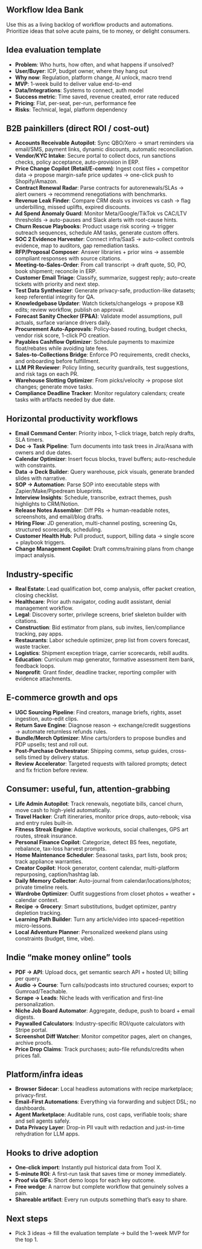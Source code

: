 ## Workflow Idea Bank

Use this as a living backlog of workflow products and automations. Prioritize ideas that solve acute pains, tie to money, or delight consumers.

## Idea evaluation template
- **Problem**: Who hurts, how often, and what happens if unsolved?
- **User/Buyer**: ICP, budget owner, where they hang out
- **Why now**: Regulation, platform change, AI unlock, macro trend
- **MVP**: 1-week build to deliver value end-to-end
- **Data/Integrations**: Systems to connect, auth model
- **Success metric**: Time saved, revenue created, error rate reduced
- **Pricing**: Flat, per-seat, per-run, performance fee
- **Risks**: Technical, legal, platform dependency

## B2B painkillers (direct ROI / cost-out)
- **Accounts Receivable Autopilot**: Sync QBO/Xero → smart reminders via email/SMS, payment links, dynamic discounts, automatic reconciliation.
- **Vendor/KYC Intake**: Secure portal to collect docs, run sanctions checks, policy acceptance, auto-provision in ERP.
- **Price Change Copilot (Retail/E-comm)**: Ingest cost files + competitor data → propose margin-safe price updates → one-click push to Shopify/Amazon.
- **Contract Renewal Radar**: Parse contracts for autorenewals/SLAs → alert owners → recommend renegotiations with benchmarks.
- **Revenue Leak Finder**: Compare CRM deals vs invoices vs cash → flag underbilling, missed uplifts, expired discounts.
- **Ad Spend Anomaly Guard**: Monitor Meta/Google/TikTok vs CAC/LTV thresholds → auto-pauses and Slack alerts with root-cause hints.
- **Churn Rescue Playbooks**: Product usage risk scoring → trigger outreach sequences, schedule AM tasks, generate custom offers.
- **SOC 2 Evidence Harvester**: Connect infra/SaaS → auto-collect controls evidence, map to auditors, gap remediation tasks.
- **RFP/Proposal Composer**: Answer libraries + prior wins → assemble compliant responses with source citations.
- **Meeting-to-Sales-Order**: From call transcript → draft quote, SO, PO, book shipment; reconcile in ERP.
- **Customer Email Triage**: Classify, summarize, suggest reply; auto-create tickets with priority and next step.
- **Test Data Synthesizer**: Generate privacy-safe, production-like datasets; keep referential integrity for QA.
- **Knowledgebase Updater**: Watch tickets/changelogs → propose KB edits; review workflow, publish on approval.
- **Forecast Sanity Checker (FP&A)**: Validate model assumptions, pull actuals, surface variance drivers daily.
- **Procurement Auto-Approvals**: Policy-based routing, budget checks, vendor risk score, 1-click PO creation.
- **Payables Cashflow Optimizer**: Schedule payments to maximize float/rebates while avoiding late fees.
- **Sales-to-Collections Bridge**: Enforce PO requirements, credit checks, and onboarding before fulfillment.
- **LLM PR Reviewer**: Policy linting, security guardrails, test suggestions, and risk tags on each PR.
- **Warehouse Slotting Optimizer**: From picks/velocity → propose slot changes; generate move tasks.
- **Compliance Deadline Tracker**: Monitor regulatory calendars; create tasks with artifacts needed by due date.

## Horizontal productivity workflows
- **Email Command Center**: Priority inbox, 1-click triage, batch reply drafts, SLA timers.
- **Doc → Task Pipeline**: Turn documents into task trees in Jira/Asana with owners and due dates.
- **Calendar Optimizer**: Insert focus blocks, travel buffers; auto-reschedule with constraints.
- **Data → Deck Builder**: Query warehouse, pick visuals, generate branded slides with narrative.
- **SOP → Automation**: Parse SOP into executable steps with Zapier/Make/Pipedream blueprints.
- **Interview Insights**: Schedule, transcribe, extract themes, push highlights to CRM/Notion.
- **Release Notes Assembler**: Diff PRs → human-readable notes, screenshots, and email/blog drafts.
- **Hiring Flow**: JD generation, multi-channel posting, screening Qs, structured scorecards, scheduling.
- **Customer Health Hub**: Pull product, support, billing data → single score + playbook triggers.
- **Change Management Copilot**: Draft comms/training plans from change impact analysis.

## Industry-specific
- **Real Estate**: Lead qualification bot, comp analysis, offer packet creation, closing checklist.
- **Healthcare**: Prior auth navigator, coding audit assistant, denial management workflow.
- **Legal**: Discovery sorter, privilege screens, brief skeleton builder with citations.
- **Construction**: Bid estimator from plans, sub invites, lien/compliance tracking, pay apps.
- **Restaurants**: Labor schedule optimizer, prep list from covers forecast, waste tracker.
- **Logistics**: Shipment exception triage, carrier scorecards, rebill audits.
- **Education**: Curriculum map generator, formative assessment item bank, feedback loops.
- **Nonprofit**: Grant finder, deadline tracker, reporting compiler with evidence attachments.

## E-commerce growth and ops
- **UGC Sourcing Pipeline**: Find creators, manage briefs, rights, asset ingestion, auto-edit clips.
- **Return Save Engine**: Diagnose reason → exchange/credit suggestions → automate returnless refunds rules.
- **Bundle/Merch Optimizer**: Mine carts/orders to propose bundles and PDP upsells; test and roll out.
- **Post-Purchase Orchestrator**: Shipping comms, setup guides, cross-sells timed by delivery status.
- **Review Accelerator**: Targeted requests with tailored prompts; detect and fix friction before review.

## Consumer: useful, fun, attention-grabbing
- **Life Admin Autopilot**: Track renewals, negotiate bills, cancel churn, move cash to high-yield automatically.
- **Travel Hacker**: Craft itineraries, monitor price drops, auto-rebook; visa and entry rules built-in.
- **Fitness Streak Engine**: Adaptive workouts, social challenges, GPS art routes, streak insurance.
- **Personal Finance Copilot**: Categorize, detect BS fees, negotiate, rebalance, tax-loss harvest prompts.
- **Home Maintenance Scheduler**: Seasonal tasks, part lists, book pros; track appliance warranties.
- **Creator Copilot**: Hook generator, content calendar, multi-platform repurposing, caption/hashtag lab.
- **Daily Memory Collector**: Auto-journal from calendar/locations/photos; private timeline reels.
- **Wardrobe Optimizer**: Outfit suggestions from closet photos + weather + calendar context.
- **Recipe → Grocery**: Smart substitutions, budget optimizer, pantry depletion tracking.
- **Learning Path Builder**: Turn any article/video into spaced-repetition micro-lessons.
- **Local Adventure Planner**: Personalized weekend plans using constraints (budget, time, vibe).

## Indie “make money online” tools
- **PDF → API**: Upload docs, get semantic search API + hosted UI; billing per query.
- **Audio → Course**: Turn calls/podcasts into structured courses; export to Gumroad/Teachable.
- **Scrape → Leads**: Niche leads with verification and first-line personalization.
- **Niche Job Board Automator**: Aggregate, dedupe, push to board + email digests.
- **Paywalled Calculators**: Industry-specific ROI/quote calculators with Stripe portal.
- **Screenshot Diff Watcher**: Monitor competitor pages, alert on changes, archive proofs.
- **Price Drop Claims**: Track purchases; auto-file refunds/credits when prices fall.

## Platform/infra ideas
- **Browser Sidecar**: Local headless automations with recipe marketplace; privacy-first.
- **Email-First Automations**: Everything via forwarding and subject DSL; no dashboards.
- **Agent Marketplace**: Auditable runs, cost caps, verifiable tools; share and sell agents safely.
- **Data Privacy Layer**: Drop-in PII vault with redaction and just-in-time rehydration for LLM apps.

## Hooks to drive adoption
- **One-click import**: Instantly pull historical data from Tool X.
- **5-minute ROI**: A first-run task that saves time or money immediately.
- **Proof via GIFs**: Short demo loops for each key outcome.
- **Free wedge**: A narrow but complete workflow that genuinely solves a pain.
- **Shareable artifact**: Every run outputs something that’s easy to share.

## Next steps
- Pick 3 ideas → fill the evaluation template → build the 1-week MVP for the top 1.